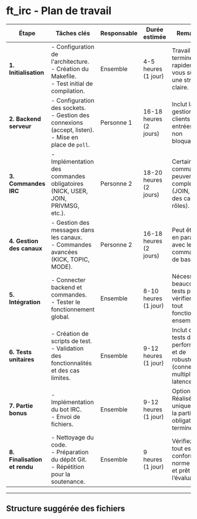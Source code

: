 # **ft_irc - Plan de travail**

| **Étape**                   | **Tâches clés**                                                                                                         | **Responsable** | **Durée estimée**       | **Remarques**                                                                                 |
|------------------------------|-------------------------------------------------------------------------------------------------------------------------|------------------|--------------------------|------------------------------------------------------------------------------------------------|
| **1. Initialisation**        | - Configuration de l'architecture.<br>- Création du Makefile.<br>- Test initial de compilation.                          | Ensemble         | 4-5 heures (1 jour)     | Travail facile à terminer rapidement si vous suivez une structure claire.                     |
| **2. Backend serveur**       | - Configuration des sockets.<br>- Gestion des connexions (accept, listen).<br>- Mise en place de `poll`.                | Personne 1       | 16-18 heures (2 jours)  | Inclut la gestion des clients et des entrées/sorties non bloquantes.                          |
| **3. Commandes IRC**         | - Implémentation des commandes obligatoires (NICK, USER, JOIN, PRIVMSG, etc.).                                          | Personne 2       | 18-20 heures (2 jours)  | Certaines commandes peuvent être complexes (JOIN, gestion des canaux, rôles).                |
| **4. Gestion des canaux**    | - Gestion des messages dans les canaux.<br>- Commandes avancées (KICK, TOPIC, MODE).                                    | Personne 2       | 16-18 heures (2 jours)  | Peut être fait en parallèle avec les commandes de base.                                       |
| **5. Intégration**           | - Connecter backend et commandes.<br>- Tester le fonctionnement global.                                                | Ensemble         | 8-10 heures (1 jour)    | Nécessite beaucoup de tests pour vérifier que tout fonctionne ensemble.                       |
| **6. Tests unitaires**       | - Création de scripts de test.<br>- Validation des fonctionnalités et des cas limites.                                  | Ensemble         | 9-12 heures (1 jour)    | Inclut des tests de performance et de robustesse (connexions multiples, latence).             |
| **7. Partie bonus**          | - Implémentation du bot IRC.<br>- Envoi de fichiers.                                                                    | Ensemble         | 9-12 heures (1 jour)    | Optionnel : Réalisé uniquement si la partie obligatoire est terminée.                         |
| **8. Finalisation et rendu** | - Nettoyage du code.<br>- Préparation du dépôt Git.<br>- Répétition pour la soutenance.                                  | Ensemble         | 9 heures (1 jour)       | Vérifiez que tout est conforme à la norme C++98 et prêt pour l’évaluation.                    |

---

## **Structure suggérée des fichiers**
